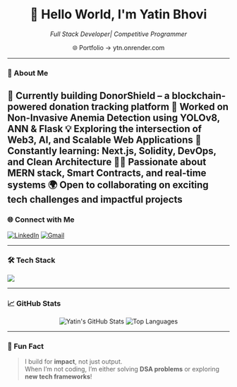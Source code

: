 <h1 align="center">👋 Hello World, I'm Yatin Bhovi</h1>

<p align="center"><em>Full Stack Developer| Competitive Programmer</em></p>

<p align="center">🌐 Portfolio → ytn.onrender.com</p>

---

### 🚀 About Me

🔭 Currently building DonorShield – a blockchain-powered donation tracking platform
🧪 Worked on Non-Invasive Anemia Detection using YOLOv8, ANN & Flask
💡 Exploring the intersection of Web3, AI, and Scalable Web Applications
🧠 Constantly learning: Next.js, Solidity, DevOps, and Clean Architecture
👨‍💻 Passionate about MERN stack, Smart Contracts, and real-time systems
🌍 Open to collaborating on exciting tech challenges and impactful projects
---

### 🌐 Connect with Me

[![LinkedIn](https://img.shields.io/badge/-LinkedIn-0077B5?style=for-the-badge&logo=linkedin&logoColor=white)](https://linkedin.com/in/yatin-bhovi-85b63126a/)
[![Gmail](https://img.shields.io/badge/-Email-D14836?style=for-the-badge&logo=gmail&logoColor=white)](mailto:yatinbhovi144@gmail.com)

---

### 🛠 Tech Stack

<p align="left">
  <img src="https://skillicons.dev/icons?i=html,css,js,react,nodejs,express,mongodb,nextjs,java,python,git,vscode" />
</p>

---

### 📈 GitHub Stats

<p align="center">
  <img src="https://github-readme-stats.vercel.app/api?username=07Yatin&show_icons=true&theme=github_dark" alt="Yatin's GitHub Stats" />
<!--   <img src="https://streak-stats.demolab.com/?user=07Yatin&theme=dark" alt="GitHub Streak" /> -->
  <img src="https://github-readme-stats.vercel.app/api/top-langs/?username=07Yatin&layout=compact&theme=github_dark" alt="Top Languages" />
</p>

---

### 🧩 Fun Fact

> I build for **impact**, not just output.  
> When I’m not coding, I’m either solving **DSA problems** or exploring **new tech frameworks**!
